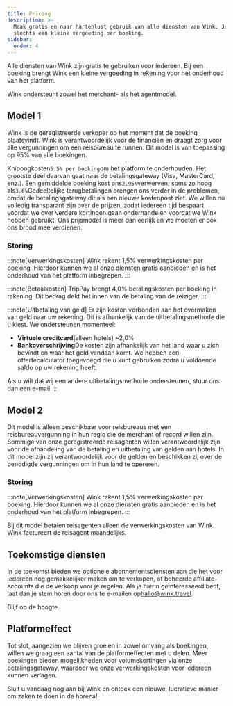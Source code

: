 ```yaml
---
title: Pricing
description: >-
  Maak gratis en naar hartenlust gebruik van alle diensten van Wink. Je betaalt
  slechts een kleine vergoeding per boeking.
sidebar:
  order: 4
---
```

Alle diensten van Wink zijn gratis te gebruiken voor iedereen. Bij een boeking brengt Wink een kleine vergoeding in rekening voor het onderhoud van het platform.

Wink ondersteunt zowel het merchant- als het agentmodel.

## Model 1

Wink is de geregistreerde verkoper op het moment dat de boeking plaatsvindt. Wink is verantwoordelijk voor de financiën en draagt zorg voor alle vergunningen om een reisbureau te runnen.
Dit model is van toepassing op 95% van alle boekingen.

Knipoogkosten`5.5% per booking`om het platform te onderhouden.
Het grootste deel daarvan gaat naar de betalingsgateway (Visa, MasterCard, enz.). Een gemiddelde boeking kost ons`2.95%`verwerven; soms zo hoog als`3.6%`Gedeeltelijke terugbetalingen brengen ons verder in de problemen, omdat de betalingsgateway dit als een nieuwe kostenpost ziet.
We willen nu volledig transparant zijn over de prijzen, zodat iedereen tijd bespaart voordat we over verdere kortingen gaan onderhandelen voordat we Wink hebben gebruikt. Ons prijsmodel is meer dan eerlijk en we moeten er ook ons brood mee verdienen.

### Storing

:::note\[Verwerkingskosten]
Wink rekent 1,5% verwerkingskosten per boeking. Hierdoor kunnen we al onze diensten gratis aanbieden en is het onderhoud van het platform inbegrepen.
:::

:::note\[Betaalkosten]
TripPay brengt 4,0% betalingskosten per boeking in rekening. Dit bedrag dekt het innen van de betaling van de reiziger.
:::

:::note\[Uitbetaling van geld]
Er zijn kosten verbonden aan het overmaken van geld naar uw rekening. Dit is afhankelijk van de uitbetalingsmethode die u kiest. We ondersteunen momenteel:

* **Virtuele creditcard**(alleen hotels) ~2,0%
* **Bankoverschrijving**De kosten zijn afhankelijk van het land waar u zich bevindt en waar het geld vandaan komt. We hebben een offertecalculator toegevoegd die u kunt gebruiken zodra u voldoende saldo op uw rekening heeft.

Als u wilt dat wij een andere uitbetalingsmethode ondersteunen, stuur ons dan een e-mail.
::

## Model 2

Dit model is alleen beschikbaar voor reisbureaus met een reisbureauvergunning in hun regio die de merchant of record willen zijn. Sommige van onze geregistreerde reisagenten willen verantwoordelijk zijn voor de afhandeling van de betaling en uitbetaling van gelden aan hotels. In dit model zijn zij verantwoordelijk voor de gelden en beschikken zij over de benodigde vergunningen om in hun land te opereren.

### Storing

:::note\[Verwerkingskosten]
Wink rekent 1,5% verwerkingskosten per boeking. Hierdoor kunnen we al onze diensten gratis aanbieden en is het onderhoud van het platform inbegrepen.
:::

Bij dit model betalen reisagenten alleen de verwerkingskosten van Wink. Wink factureert de reisagent maandelijks.

## Toekomstige diensten

In de toekomst bieden we optionele abonnementsdiensten aan die het voor iedereen nog gemakkelijker maken om te verkopen, of beheerde affiliate-accounts die de verkoop voor je regelen. Als je hierin geïnteresseerd bent, laat dan je stem horen door ons te e-mailen op[hallo@wink.travel](mailto:hi@wink.travel).

Blijf op de hoogte.

## Platformeffect

Tot slot, aangezien we blijven groeien in zowel omvang als boekingen, willen we graag een aantal van de platformeffecten met u delen. Meer boekingen bieden mogelijkheden voor volumekortingen via onze betalingsgateway, waardoor we onze verwerkingskosten voor iedereen kunnen verlagen.

Sluit u vandaag nog aan bij Wink en ontdek een nieuwe, lucratieve manier om zaken te doen in de horeca!

